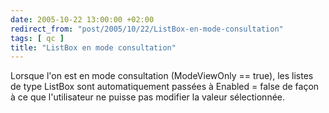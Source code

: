 ```yaml
---
date: 2005-10-22 13:00:00 +02:00
redirect_from: "post/2005/10/22/ListBox-en-mode-consultation"
tags: [ qc ]
title: "ListBox en mode consultation"
---
```


Lorsque l'on est en mode consultation (ModeViewOnly == true), les listes de
type ListBox sont automatiquement passées à Enabled = false de façon à ce que
l'utilisateur ne puisse pas modifier la valeur sélectionnée.
